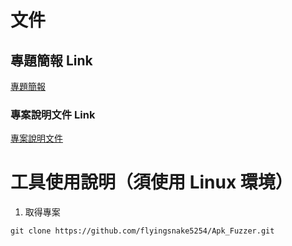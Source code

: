 # 文件
## 專題簡報 Link
[專題簡報](https://docs.google.com/presentation/d/1ZYtO1-c_mgT59WfyJZAoF5Fs7yKPiK2bLTy9XuQk2g0/edit?usp=drivesdk "專題簡報")
### 專案說明文件 Link
[專案說明文件](https://docs.google.com/document/d/15rKRyDYDa_ozdBwfN92YRrSEMgJSXYBMNOyZXxMH834/edit?usp=sharing "專案說明文件")
# 工具使用說明（須使用 Linux 環境）
1. 取得專案
```shell
git clone https://github.com/flyingsnake5254/Apk_Fuzzer.git
```


